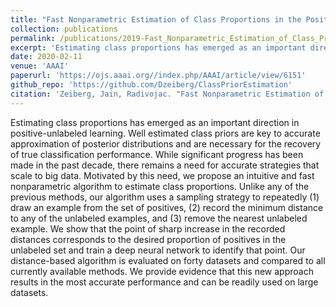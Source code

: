 ```yaml
---
title: "Fast Nonparametric Estimation of Class Proportions in the Positive-Unlabeled Classification Setting"
collection: publications
permalink: /publications/2019-Fast_Nonparametric_Estimation_of_Class_Proportions_in_the_Positive-Unlabeled_Classification_Setting
excerpt: 'Estimating class proportions has emerged as an important direction in positive-unlabeled learning. Well estimated class priors are key to accurate approximation of posterior distributions and are necessary for the recovery of true classification performance. While significant progress has been made in the past decade, there remains a need for accurate strategies that scale to big data. Motivated by this need, we propose an intuitive and fast nonparametric algorithm to estimate class proportions. Unlike any of the previous methods, our algorithm uses a sampling strategy to repeatedly (1) draw an example from the set of positives, (2) record the minimum distance to any of the unlabeled examples, and (3) remove the nearest unlabeled example. We show that the point of sharp increase in the recorded distances corresponds to the desired proportion of positives in the unlabeled set and train a deep neural network to identify that point. Our distance-based algorithm is evaluated on forty datasets and compared to all currently available methods. We provide evidence that this new approach results in the most accurate performance and can be readily used on large datasets.'
date: 2020-02-11
venue: 'AAAI'
paperurl: 'https://ojs.aaai.org//index.php/AAAI/article/view/6151'
github_repo: 'https://github.com/Dzeiberg/ClassPriorEstimation'
citation: 'Zeiberg, Jain, Radivojac. "Fast Nonparametric Estimation of Class Proportions in the Positive-Unlabeled Setting."'
---
```

Estimating class proportions has emerged as an important direction in positive-unlabeled learning. Well estimated class priors are key to accurate approximation of posterior distributions and are necessary for the recovery of true classification performance. While significant progress has been made in the past decade, there remains a need for accurate strategies that scale to big data. Motivated by this need, we propose an intuitive and fast nonparametric algorithm to estimate class proportions. Unlike any of the previous methods, our algorithm uses a sampling strategy to repeatedly (1) draw an example from the set of positives, (2) record the minimum distance to any of the unlabeled examples, and (3) remove the nearest unlabeled example. We show that the point of sharp increase in the recorded distances corresponds to the desired proportion of positives in the unlabeled set and train a deep neural network to identify that point. Our distance-based algorithm is evaluated on forty datasets and compared to all currently available methods. We provide evidence that this new approach results in the most accurate performance and can be readily used on large datasets.
